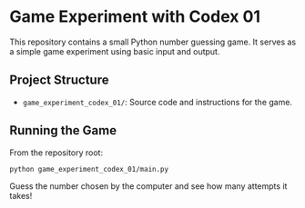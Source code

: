 # Game Experiment with Codex 01

This repository contains a small Python number guessing game. It serves as a simple game experiment using basic input and output.

## Project Structure

- `game_experiment_codex_01/`: Source code and instructions for the game.

## Running the Game

From the repository root:

```bash
python game_experiment_codex_01/main.py
```

Guess the number chosen by the computer and see how many attempts it takes!
